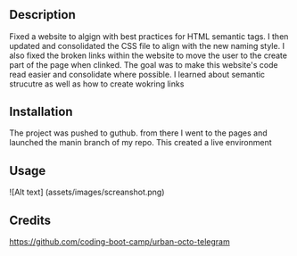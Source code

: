 # <CSS-Mod-One>

## Description

Fixed a website to algign with best practices for HTML semantic tags. I then updated and consolidated the CSS file to align with the new naming style. I also fixed the broken links within the website to move the user to the create part of the page when clinked. The goal was to make this website's code read easier and consolidate where possible. I learned about semantic strucutre as well as how to create wokring links

## Installation

The project was pushed to guthub. from there I went to the pages and launched the manin branch of my repo. This created a live environment

## Usage

![Alt text] (assets/images/screanshot.png)

## Credits

https://github.com/coding-boot-camp/urban-octo-telegram
